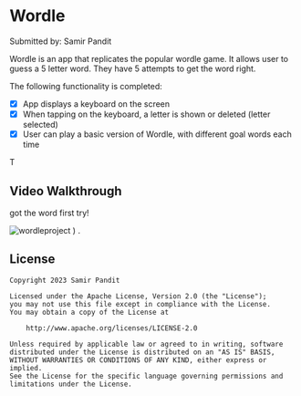 # Wordle

Submitted by: Samir Pandit

Wordle is an app that replicates the popular wordle game. It allows user to guess a 5 letter word. They have 5 attempts to get the word right.


The following functionality is completed:

- [x] App displays a keyboard on the screen
- [x] When tapping on the keyboard, a letter is shown or deleted (letter selected)
- [x] User can play a basic version of Wordle, with different goal words each time

T

## Video Walkthrough

got the word first try! 

![wordleproject](https://github.com/suhmir/ios101-project1-wordle-starter-main/assets/111587247/486c98ca-ac8a-4e82-8895-97807a8face4)
) .


## License

    Copyright 2023 Samir Pandit

    Licensed under the Apache License, Version 2.0 (the "License");
    you may not use this file except in compliance with the License.
    You may obtain a copy of the License at

        http://www.apache.org/licenses/LICENSE-2.0

    Unless required by applicable law or agreed to in writing, software
    distributed under the License is distributed on an "AS IS" BASIS,
    WITHOUT WARRANTIES OR CONDITIONS OF ANY KIND, either express or implied.
    See the License for the specific language governing permissions and
    limitations under the License.
